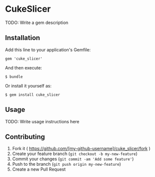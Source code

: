 # CukeSlicer

TODO: Write a gem description

## Installation

Add this line to your application's Gemfile:

    gem 'cuke_slicer'

And then execute:

    $ bundle

Or install it yourself as:

    $ gem install cuke_slicer

## Usage

TODO: Write usage instructions here

## Contributing

1. Fork it ( https://github.com/[my-github-username]/cuke_slicer/fork )
2. Create your feature branch (`git checkout -b my-new-feature`)
3. Commit your changes (`git commit -am 'Add some feature'`)
4. Push to the branch (`git push origin my-new-feature`)
5. Create a new Pull Request

